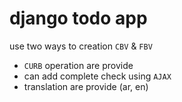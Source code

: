
# django todo app

use two ways to creation `CBV` & `FBV`

- `CURB` operation are provide
- can add complete check using `AJAX`
- translation are provide (ar, en)
